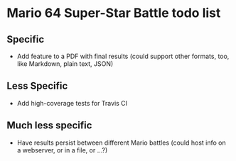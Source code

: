 # Mario 64 Super-Star Battle todo list

## Specific

+ Add feature to a PDF with final results (could support other formats,
  too, like Markdown, plain text, JSON)

## Less Specific

+ Add high-coverage tests for Travis CI

## Much less specific

+ Have results persist between different Mario battles (could host info
  on a webserver, or in a file, or ...?)
